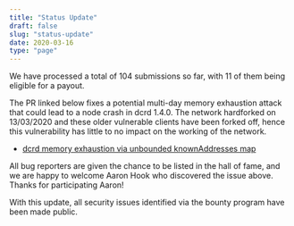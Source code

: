 ```yaml
---
title: "Status Update"
draft: false
slug: "status-update"
date: 2020-03-16
type: "page"
---
```


We have processed a total of 104 submissions so far, with 11 of them being eligible for a payout. 

The PR linked below fixes a potential multi-day memory exhaustion attack that could lead to a node crash in dcrd 1.4.0. The network hardforked on 13/03/2020 and these older vulnerable clients have been forked off, hence this vulnerability has little to no impact on the working of the network.

- [dcrd memory exhaustion via unbounded knownAddresses map](https://github.com/decred/dcrd/pull/1683)

All bug reporters are given the chance to be listed in the hall of fame, and we are happy to welcome Aaron Hook who discovered the issue above. Thanks for participating Aaron!

With this update, all security issues identified via the bounty program have been made public.
